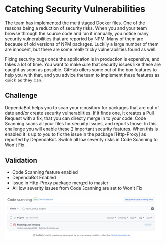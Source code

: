 # Catching Security Vulnerabilities
The team has implemented the multi staged Docker files. One of the reasons being a reduction of security risks. When you and your team browse through the source code and run it manually, you notice many security vulnerabilities that are reported by NPM. Many of them are because of old versions of NPM packages. Luckily a large number of them are innocent, but there are some really tricky vulnerabilities found as well.

Fixing security bugs once the application is in production is expensive, and takes a lot of time. You want to make sure that security issues like these are caught as soon as possible. GitHub offers some out of the box features to help you with that, and you advice the team to implement these features as quick as they can.

## Challenge
DependaBot helps you to scan your repository for packages that are out of date and/or create security vulnerabilities. If it finds one, it creates a Pull Request with a fix, that you can directly merge in to your code. Code Scanning scans all your files for security issues, and reports those. In this challenge you will enable these 2 important security features. When this is enabled it is up to you to fix the issue in the package [Http-Proxy] as reported by DependaBot. Switch all low severity risks in Code Scanning to Won't Fix.

## Validation
* Code Scanning feature enabled
* DependaBot Enabled
* Issue in Http-Proxy package merged to master
* All low severity issues from Code Scanning are set to Won't Fix


![](/assets/2020-09-17-13-13-35.png)